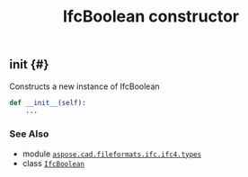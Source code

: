 ﻿---
title: IfcBoolean constructor
second_title: Aspose.CAD for Python via .NET API References
description: 
type: docs
weight: 10
url: /python-net/aspose.cad.fileformats.ifc.ifc4.types/ifcboolean/__init__/
is_root: false
---

## __init__ {#}

Constructs a new instance of IfcBoolean



```python
def __init__(self):
    ...
```





### See Also
* module [`aspose.cad.fileformats.ifc.ifc4.types`](../../)
* class [`IfcBoolean`](/cad/python-net/aspose.cad.fileformats.ifc.ifc4.types/ifcboolean)
